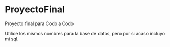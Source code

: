 # ProyectoFinal
Proyecto final para Codo a Codo

Utilice los mismos nombres para la base de datos, pero por si acaso incluyo mi sql.
